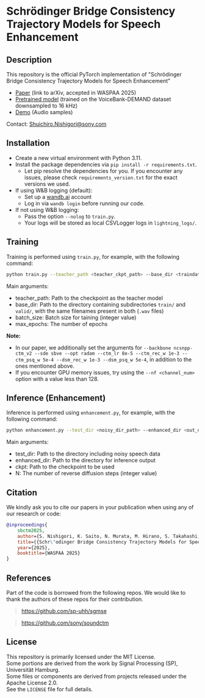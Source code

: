 # Schrödinger Bridge Consistency Trajectory Models for Speech Enhancement

## Description

This repository is the official PyTorch implementation of "Schrödinger Bridge Consistency Trajectory Models for Speech Enhancement"

- [Paper](https://arxiv.org/abs/2507.11925) (link to arXiv, accepted in WASPAA 2025)
- [Pretrained model](https://osf.io/download/f293c/?view_only=e406b105dd274657b7b33cea9dc764af) (trained on the VoiceBank-DEMAND dataset downsampled to 16 kHz)
- [Demo](https://shuichiron.github.io/sbctm_demo.html) (Audio samples)

Contact: Shuichiro.Nishigori@sony.com

## Installation

- Create a new virtual environment with Python 3.11.
- Install the package dependencies via `pip install -r requirements.txt`.
    - Let pip resolve the dependencies for you. If you encounter any issues, please check `requirements_version.txt` for the exact versions we used.
- If using W&B logging (default):
    - Set up a [wandb.ai](https://wandb.ai/) account
    - Log in via `wandb login` before running our code.
- If not using W&B logging:
    - Pass the option `--nolog` to `train.py`.
    - Your logs will be stored as local CSVLogger logs in `lightning_logs/`.

## Training

Training is performed using `train.py`, for example, with the following command:
```bash
python train.py --teacher_path <teacher_ckpt_path> --base_dir <traindata_dir_path> --batch_size <batch_size> --max_epochs <max_epoch_num>
```
Main arguments:
- teacher_path: Path to the checkpoint as the teacher model
- base_dir: Path to the directory containing subdirectories `train/` and `valid/`, with the same filenames present in both (`.wav` files)
- batch_size: Batch size for taining (integer value)
- max_epochs: The number of epochs

**Note:**
- In our paper, we additionally set the arguments for `--backbone ncsnpp-ctm_v2 --sde sbve --opt radam --ctm_lr 8e-5 --ctm_rec_w 1e-3 --ctm_psq_w 5e-4 --dsm_rec_w 1e-3 --dsm_psq_w 5e-4`, in addition to the ones mentioned above.
- If you encounter GPU memory issues, try using the `--nf <channel_num>` option with a value less than 128.

## Inference (Enhancement)

Inference is performed using `enhancement.py`, for example, with the following command:
```bash
python enhancement.py --test_dir <noisy_dir_path> --enhanced_dir <out_dir_path> --ckpt <pretrained_ckpt_path> --N <nfe>
```
Main arguments:
- test_dir: Path to the directory including noisy speech data
- enhanced_dir: Path to the directory for inference output
- ckpt: Path to the checkpoint to be used
- N: The number of reverse diffusion steps (integer value)

## Citation

We kindly ask you to cite our papers in your publication when using any of our research or code:
```bib
@inproceedings{
    sbctm2025,
    author={S. Nishigori, K. Saito, N. Murata, M. Hirano, S. Takahashi, and Y. Mitsufuji},
    title={{Schr\"odinger Bridge Consistency Trajectory Models for Speech Enhancement}},
    year={2025},
    booktitle={WASPAA 2025}
}
```

## References

Part of the code is borrowed from the following repos. We would like to thank the authors of these repos for their contribution.
> https://github.com/sp-uhh/sgmse

> https://github.com/sony/soundctm

## License

This repository is primarily licensed under the MIT License.  
Some portions are derived from the work by Signal Processing (SP), Universität Hamburg.  
Some files or components are derived from projects released under the Apache License 2.0.  
See the `LICENSE` file for full details.
